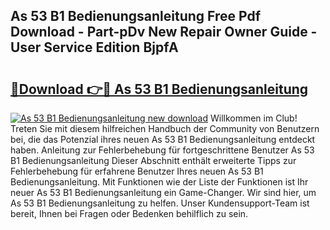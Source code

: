 ## As 53 B1 Bedienungsanleitung Free Pdf Download - Part-pDv New Repair Owner Guide - User Service Edition BjpfA

# <h2><a href="http://df4bo1.blite.top/?on=As+53+B1+Bedienungsanleitung">🔗Download 👉🔴 As 53 B1 Bedienungsanleitung</a></h2>

[![As 53 B1 Bedienungsanleitung new download](https://i.imgur.com/lujVjoI.png)](http://df4bo1.blite.top/?on=As+53+B1+Bedienungsanleitung)
Willkommen im Club! Treten Sie mit diesem hilfreichen Handbuch der Community von Benutzern bei, die das Potenzial ihres neuen As 53 B1 Bedienungsanleitung entdeckt haben. Anleitung zur Fehlerbehebung für fortgeschrittene Benutzer As 53 B1 Bedienungsanleitung Dieser Abschnitt enthält erweiterte Tipps zur Fehlerbehebung für erfahrene Benutzer Ihres neuen As 53 B1 Bedienungsanleitung. Mit Funktionen wie der Liste der Funktionen ist Ihr neuer As 53 B1 Bedienungsanleitung ein Game-Changer. Wir sind hier, um As 53 B1 Bedienungsanleitung zu helfen. Unser Kundensupport-Team ist bereit, Ihnen bei Fragen oder Bedenken behilflich zu sein.
